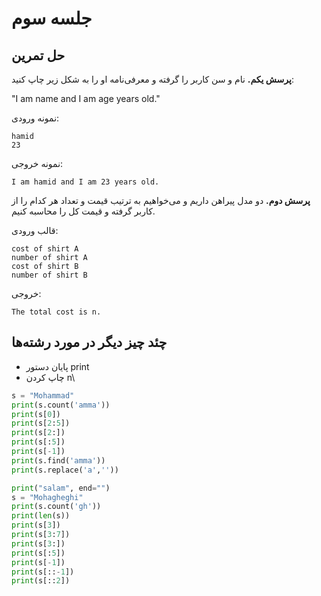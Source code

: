 # جلسه سوم

## حل تمرین



**پرسش یکم.** نام و سن کاربر را گرفته و معرفی‌نامه او را به شکل زیر چاپ کنید:

"I am name and I am age years old."


 نمونه ورودی: 
```
hamid
23
```
نمونه خروجی:
```
I am hamid and I am 23 years old.
```
 
**پرسش دوم.** دو مدل پیراهن داریم و می‌خواهیم به ترتیب قیمت و تعداد هر کدام را از کاربر گرفته و قیمت کل را محاسبه کنیم.
 
قالب ورودی:
```
cost of shirt A
number of shirt A
cost of shirt B
number of shirt B
```
خروجی:
```
The total cost is n.
```
## چئد چیز دیگر در مورد رشته‌ها
- پایان دستور print
- چاپ کردن n\
```python
s = "Mohammad"
print(s.count('amma'))
print(s[0])
print(s[2:5])
print(s[2:])
print(s[:5])
print(s[-1])
print(s.find('amma'))
print(s.replace('a',''))

print("salam", end="")
s = "Mohagheghi"
print(s.count('gh'))
print(len(s))
print(s[3])
print(s[3:7])
print(s[3:])
print(s[:5])
print(s[-1])
print(s[::-1])
print(s[::2])
```
